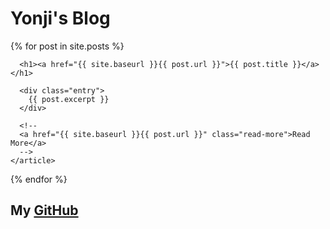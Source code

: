 # Yonji's Blog

<div class="posts">
  {% for post in site.posts %}
    <article class="post">

      <h1><a href="{{ site.baseurl }}{{ post.url }}">{{ post.title }}</a></h1>

      <div class="entry">
        {{ post.excerpt }}
      </div>
      
      <!--
      <a href="{{ site.baseurl }}{{ post.url }}" class="read-more">Read More</a>
      -->
    </article>
  {% endfor %}
</div>


## My [GitHub](https://github.com/Amoko/amoko.github.io/)


<!-- Global site tag (gtag.js) - Google Analytics -->
<script async src="https://www.googletagmanager.com/gtag/js?id=UA-115616798-1"></script>
<script>
  window.dataLayer = window.dataLayer || [];
  function gtag(){dataLayer.push(arguments);}
  gtag('js', new Date());

  gtag('config', 'UA-115616798-1');
</script>
